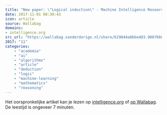 ```yaml
---
title: "New paper: \"Logical induction\" - Machine Intelligence Research Institute"
date: 2017-11-01 08:30:43
icon: article
source: Wallabag
domains:
- intelligence.org
src_url: "https://wallabag.sanderdorigo.nl/share/619044a0bbe403.90076668"
2017: "11"
categories:
    - "academia"
    - "ai"
    - "algorithms"
    - "article"
    - "deduction"
    - "logic"
    - "machine-learning"
    - "mathematics"
    - "reasoning"
---
```

Het oorspronkelijke artikel kan je lezen op [intelligence.org](https://intelligence.org/2016/09/12/new-paper-logical-induction/) of [op Wallabag](https://wallabag.sanderdorigo.nl/share/619044a0bbe403.90076668). De leestijd is ongeveer 7 minuten.